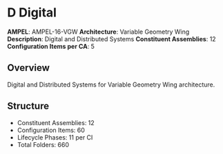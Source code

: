 # D Digital

**AMPEL**: AMPEL-16-VGW
**Architecture**: Variable Geometry Wing
**Description**: Digital and Distributed Systems
**Constituent Assemblies**: 12
**Configuration Items per CA**: 5

## Overview
Digital and Distributed Systems for Variable Geometry Wing architecture.

## Structure
- Constituent Assemblies: 12
- Configuration Items: 60
- Lifecycle Phases: 11 per CI
- Total Folders: 660
